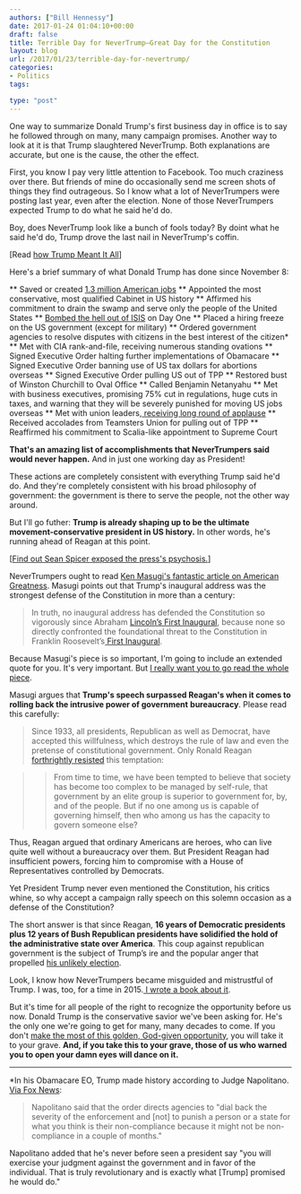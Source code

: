 ```yaml
---
authors: ["Bill Hennessy"]
date: 2017-01-24 01:04:10+00:00
draft: false
title: Terrible Day for NeverTrump—Great Day for the Constitution
layout: blog
url: /2017/01/23/terrible-day-for-nevertrump/
categories:
- Politics
tags:

type: "post"
---
```


One way to summarize Donald Trump's first business day in office is to say he followed through on many, many campaign promises. Another way to look at it is that Trump slaughtered NeverTrump. Both explanations are accurate, but one is the cause, the other the effect.

First, you know I pay very little attention to Facebook. Too much craziness over there. But friends of mine do occasionally send me screen shots of things they find outrageous. So I know what a lot of NeverTrumpers were posting last year, even after the election. None of those NeverTrumpers expected Trump to do what he said he'd do.

Boy, does NeverTrump look like a bunch of fools today? By doint what he said he'd do, Trump drove the last nail in NeverTrump's coffin.

[Read [how Trump Meant It All](https://hennessysview.com/2017/01/22/trump-meant-it-all/)]

Here's a brief summary of what Donald Trump has done since November 8:




** Saved or created [1.3 million American jobs](https://www.thegatewaypundit.com/2017/01/351551/)
** Appointed the most conservative, most qualified Cabinet in US history
** Affirmed his commitment to drain the swamp and serve only the people of the United States
** [Bombed the hell out of ISIS](https://www.thegatewaypundit.com/2017/01/trump-mattis-take-fight-isis-bomb-isis-31-times-day-1-video/) on Day One
** Placed a hiring freeze on the US government (except for military)
** Ordered government agencies to resolve disputes with citizens in the best interest of the citizen*
** Met with CIA rank-and-file, receiving numerous standing ovations
** Signed Executive Order halting further implementations of Obamacare
** Signed Executive Order banning use of US tax dollars for abortions overseas
** Signed Executive Order pulling US out of TPP
** Restored bust of Winston Churchill to Oval Office
** Called Benjamin Netanyahu
** Met with business executives, promising 75% cut in regulations, huge cuts in taxes, and warning that they will be severely punished for moving US jobs overseas
** Met with union leaders,[ receiving long round of applause](https://www.zerohedge.com/news/2017-01-23/labor-unions-pivot-praise-trumps-tpp-withdrawal-describe-meeting-president-incredibl)
** Received accolades from Teamsters Union for pulling out of TPP
** Reaffirmed his commitment to Scalia-like appointment to Supreme Court


**That's an amazing list of accomplishments that NeverTrumpers said would never happen.** And in just one working day as President!

These actions are completely consistent with everything Trump said he'd do. And they're completely consistent with his broad philosophy of government: the government is there to serve the people, not the other way around.

But I'll go futher: **Trump is already shaping up to be the ultimate movement-conservative president in US history.** In other words, he's running ahead of Reagan at this point.

[[Find out Sean Spicer exposed the press's psychosis.](https://hennessysview.com/2017/01/23/how-to-spot-journalisms-psychosis/)]

NeverTrumpers ought to read [Ken Masugi's fantastic article on American Greatness](https://amgreatness.com/2017/01/22/trump-defends-constitution/). Masugi points out that Trump's inaugural address was the strongest defense of the Constitution in more than a century:



> In truth, no inaugural address has defended the Constitution so vigorously since Abraham [Lincoln’s First Inaugural](https://teachingamericanhistory.org/library/document/first-inaugural-address-2/), because none so directly confronted the foundational threat to the Constitution in Franklin Roosevelt’s[ First Inaugural](https://www.heritage.org/initiatives/first-principles/primary-sources/fdrs-first-inaugural-the-only-thing-we-have-to-fear-is-fear-itself).



Because Masugi's piece is so important, I'm going to include an extended quote for you. It's very important. But [I really want you to go read the whole piece](https://amgreatness.com/2017/01/22/trump-defends-constitution/).

Masugi argues that **Trump's speech surpassed Reagan's when it comes to rolling back the intrusive power of government** **bureaucracy**. Please read this carefully:



> Since 1933, all presidents, Republican as well as Democrat, have accepted this willfulness, which destroys the rule of law and even the pretense of constitutional government. Only Ronald Reagan [forthrightly resisted](https://www.heritage.org/initiatives/first-principles/primary-sources/reagans-first-inaugural-government-is-not-the-solution-to-our-problem-government-is-the-problem) this temptation:

> 
> > From time to time, we have been tempted to believe that society has become too complex to be managed by self-rule, that government by an elite group is superior to government for, by, and of the people. But if no one among us is capable of governing himself, then who among us has the capacity to govern someone else?
> 
> 
Thus, Reagan argued that ordinary Americans are heroes, who can live quite well without a bureaucracy over them. But President Reagan had insufficient powers, forcing him to compromise with a House of Representatives controlled by Democrats.

Yet President Trump never even mentioned the Constitution, his critics whine, so why accept a campaign rally speech on this solemn occasion as a defense of the Constitution?

The short answer is that since Reagan, **16 years of Democratic presidents plus 12 years of Bush Republican presidents have solidified the hold of the administrative state over America**. This coup against republican government is the subject of Trump’s ire and the popular anger that propelled [his unlikely election](https://www.realclearpolitics.com/articles/2016/03/22/trumps_constitution_130043.html).



Look, I know how NeverTrumpers became misguided and mistrustful of Trump. I was, too, for a time in 2015.[ I wrote a book about it](https://amzn.to/2j7umy0).

But it's time for all people of the right to recognize the opportunity before us now. Donald Trump is the conservative savior we've been asking for. He's the only one we're going to get for many, many decades to come. If you don't [make the most of this golden, God-given opportunity](https://hennessysview.com/2017/01/19/welcome-to-the-america-of-our-dreams/), you will take it to your grave. **And, if you take this to your grave, those of us who warned you to open your damn eyes will dance on it.**



* * *



*In his Obamacare EO, Trump made history according to Judge Napolitano. [Via Fox News](https://insider.foxnews.com/2017/01/23/judge-nap-obamacare-order-truly-revolutionary-and-exactly-what-trump-promised):



> Napolitano said that the order directs agencies to "dial back the severity of the enforcement and [not] to punish a person or a state for what you think is their non-compliance because it might not be non-compliance in a couple of months."

Napolitano added that he's never before seen a president say "you will exercise your judgment against the government and in favor of the individual. That is truly revolutionary and is exactly what [Trump] promised he would do."
